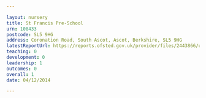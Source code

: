 ```yaml
---

layout: nursery
title: St Francis Pre-School
urn: 108433
postcode: SL5 9HG
address: Coronation Road, South Ascot, Ascot, Berkshire, SL5 9HG
latestReportUrl: https://reports.ofsted.gov.uk/provider/files/2443866/urn/108433.pdf
teaching: 0
development: 0
leadership: 1
outcomes: 0
overall: 1
date: 04/12/2014

---
```


